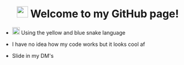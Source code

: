 
<h1 align="center"><img src="https://user-images.githubusercontent.com/92298737/202761270-5febc8a0-f381-45d1-9319-5cbebe856406.gif" width="30"/>
Welcome to my GitHub page!  </h1>



- <p><img src="https://user-images.githubusercontent.com/92298737/202761854-816229b1-f7dd-4b2b-88cc-f9878dde6957.png" width="20"/> Using the yellow and blue snake language</p>


- I have no idea how my code works but it looks cool af
- Slide in my DM's








